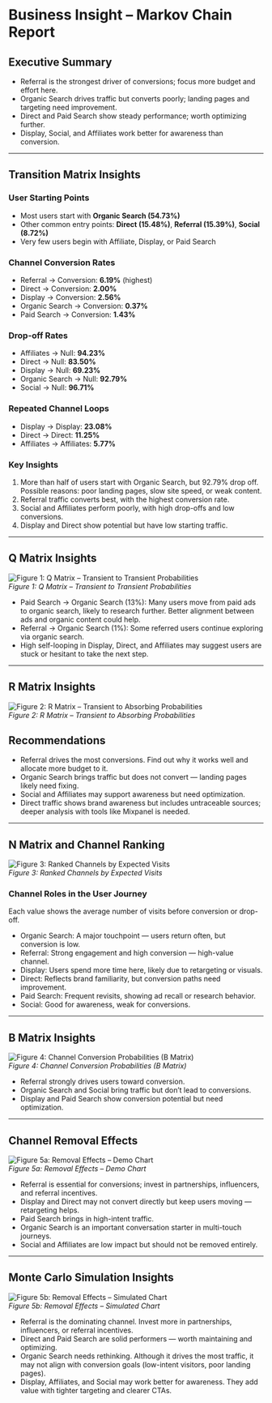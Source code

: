 # Business Insight – Markov Chain Report

## Executive Summary
- Referral is the strongest driver of conversions; focus more budget and effort here.
- Organic Search drives traffic but converts poorly; landing pages and targeting need improvement.
- Direct and Paid Search show steady performance; worth optimizing further.
- Display, Social, and Affiliates work better for awareness than conversion.

---

## Transition Matrix Insights

### User Starting Points
- Most users start with **Organic Search (54.73%)**
- Other common entry points: **Direct (15.48%)**, **Referral (15.39%)**, **Social (8.72%)**
- Very few users begin with Affiliate, Display, or Paid Search

### Channel Conversion Rates
- Referral → Conversion: **6.19%** (highest)
- Direct → Conversion: **2.00%**
- Display → Conversion: **2.56%**
- Organic Search → Conversion: **0.37%**
- Paid Search → Conversion: **1.43%**

### Drop-off Rates
- Affiliates → Null: **94.23%**
- Direct → Null: **83.50%**
- Display → Null: **69.23%**
- Organic Search → Null: **92.79%**
- Social → Null: **96.71%**

### Repeated Channel Loops
- Display → Display: **23.08%**
- Direct → Direct: **11.25%**
- Affiliates → Affiliates: **5.77%**

### Key Insights
1. More than half of users start with Organic Search, but 92.79% drop off. Possible reasons: poor landing pages, slow site speed, or weak content.
2. Referral traffic converts best, with the highest conversion rate.
3. Social and Affiliates perform poorly, with high drop-offs and low conversions.
4. Display and Direct show potential but have low starting traffic.

---

## Q Matrix Insights
![Figure 1: Q Matrix – Transient to Transient Probabilities](Q_Matrix.png)  
*Figure 1: Q Matrix – Transient to Transient Probabilities*

- Paid Search → Organic Search (13%): Many users move from paid ads to organic search, likely to research further. Better alignment between ads and organic content could help.
- Referral → Organic Search (1%): Some referred users continue exploring via organic search.
- High self-looping in Display, Direct, and Affiliates may suggest users are stuck or hesitant to take the next step.

---

## R Matrix Insights
![Figure 2: R Matrix – Transient to Absorbing Probabilities](R_Matrix.png)  
*Figure 2: R Matrix – Transient to Absorbing Probabilities*

## Recommendations
- Referral drives the most conversions. Find out why it works well and allocate more budget to it.
- Organic Search brings traffic but does not convert — landing pages likely need fixing.
- Social and Affiliates may support awareness but need optimization.
- Direct traffic shows brand awareness but includes untraceable sources; deeper analysis with tools like Mixpanel is needed.

---

## N Matrix and Channel Ranking
![Figure 3: Ranked Channels by Expected Visits](Channel_Ranking.png)  
*Figure 3: Ranked Channels by Expected Visits*

### Channel Roles in the User Journey
Each value shows the average number of visits before conversion or drop-off.

- Organic Search: A major touchpoint — users return often, but conversion is low.
- Referral: Strong engagement and high conversion — high-value channel.
- Display: Users spend more time here, likely due to retargeting or visuals.
- Direct: Reflects brand familiarity, but conversion paths need improvement.
- Paid Search: Frequent revisits, showing ad recall or research behavior.
- Social: Good for awareness, weak for conversions.

---

## B Matrix Insights
![Figure 4: Channel Conversion Probabilities (B Matrix)](B_Matrix.png)  
*Figure 4: Channel Conversion Probabilities (B Matrix)*

- Referral strongly drives users toward conversion.
- Organic Search and Social bring traffic but don’t lead to conversions.
- Display and Paid Search show conversion potential but need optimization.

---

## Channel Removal Effects
![Figure 5a: Removal Effects – Demo Chart](Removal_effect_demo.png)  
*Figure 5a: Removal Effects – Demo Chart*

- Referral is essential for conversions; invest in partnerships, influencers, and referral incentives.
- Display and Direct may not convert directly but keep users moving — retargeting helps.
- Paid Search brings in high-intent traffic.
- Organic Search is an important conversation starter in multi-touch journeys.
- Social and Affiliates are low impact but should not be removed entirely.

---

## Monte Carlo Simulation Insights
![Figure 5b: Removal Effects – Simulated Chart](simulated_removal_effects.png)  
*Figure 5b: Removal Effects – Simulated Chart*

- Referral is the dominating channel. Invest more in partnerships, influencers, or referral incentives.
- Direct and Paid Search are solid performers — worth maintaining and optimizing.
- Organic Search needs rethinking. Although it drives the most traffic, it may not align with conversion goals (low-intent visitors, poor landing pages).
- Display, Affiliates, and Social may work better for awareness. They add value with tighter targeting and clearer CTAs.
